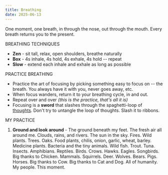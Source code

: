 ```yaml
---
title: Breathing
date: 2025-06-13
---
```

One moment, one breath, in through the nose, out through the mouth. Every breath returns you to the present.

BREATHING TECHNIQUES
- **Zen** - sit tall, relax, open shoulders, breathe naturally
- **Box** - 4s inhale, 4s hold, 4s exhale, 4s hold -- repeat
- **Slow** - extend each inhale and exhale as long as possible

PRACTICE BREATHING
- Practice the art of focusing by picking something easy to focus on -- the breath. You always have it with you, never goes away, etc.
- When focus wanders, return it to your breathing cycle, in and out.
- Repeat over and over *(this is the practice, that's all it is)*
- Focusing is a **sword** that slashes through the spaghetti-loop of [thoughts](/thinking). Don't try to untangle the loop of thoughts. Slash it to ribbons.

MY PRACTICE
1. **Ground and look around** - The ground beneath my feet. The fresh air all around me. Clouds, rains, and rivers. The sun in the sky. Fires. Wild plants. Trees. Oaks. Food plants, chilis, onion, garlic, wheat, barley. Medicine plants. Bacteria and the tiny animals. Wild fish. Trout. Tuna. Insects. Amphibians. Reptiles. Birds. Crows. Hawks. Eagles. Songbirds. Big thanks to Chicken. Mammals. Squirrels. Deer. Wolves. Bears. Pigs. Horses. Big thanks to Cow. Big thanks to Cat and Dog. All of humanity. My people. This moment.